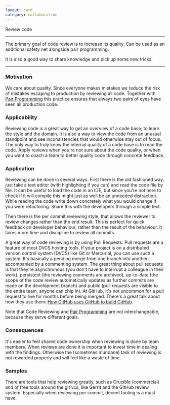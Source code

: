 ```yaml
---
layout: card
category: collaboration
---
```


Review code

---

The primary goal of code review is to increase its quality. Can be used as an
additional safety net alongside pair programming.

It is also a good way to share knowledge and pick up some new tricks.

---

### Motivation

We care about quality. Since everyone makes mistakes we reduce the risk of mistakes escaping to production by reviewing all code. Together with [Pair Programming](pair-programming) this practice ensures that always two pairs of eyes have seen all production code.

### Applicability

Reviewing code is a great way to get an overview of a code base; to learn the style and the domain. It is also a way to view the code from an unusual standpoint and see inconsistencies that would otherwise stay out of focus. The only way to truly know the internal quality of a code base is to read the code. Apply reviews when you're not sure about the code quality, or when you want to coach a team to better quality code through concrete feedback.

### Application

Reviewing can be done in several ways. First there is the old fashioned way: just take a text editor (with highlighting if you can) and read the code file by file. It can be useful to load the code in an IDE, but since you're not here to check if it will compile this might just as well be an unneeded distraction. While reading the code write down concretely what you would change if you were refactoring. Share this with the developers through a simple text.

Then there is the per commit reviewing style, that allows the reviewer to review changes rather than the end result. This is perfect for quick feedback on developer behaviour, rather than the result of the behaviour. It takes more time and discipline to review all commits.

A great way of code reviewing is by using Pull Requests. Pull requests are a feature of most DVCS hosting tools. If your project is on a distributed version control system (DVCS) like Git or Mercurial, you can use such a system. It's basically a pending merge from one branch into another, accompanied by a commenting system. The great thing about pull requests is that they're asynchronous (you don't have to interrupt a colleague in their work), persistent (the reviewing comments are archived), up-to-date (the scope of the code review automatically updates as further commits are made on the development branch) and public (pull requests are visible to the entire team, anyone can chip in). At GitHub, it's not uncommon for a pull request to live for months before being merged. There's a great talk about how they use them: [How GitHub uses GitHub to build GitHub](https://zachholman.com/talk/how-github-uses-github-to-build-github/).

Note that Code Reviewing and [Pair Programming](pair-programming) are not interchangeable, because they serve different goals.

### Consequences

It's easier to feel shared code ownership when reviewing is done by team members. When reviews are done it is important to invest time in dealing with the findings. Otherwise the (sometimes mundane) task of reviewing is not rewarded properly and will feel like a waste of time.

### Samples

There are tools that help reviewing greatly, such as Crucible (commercial) and of free tools around the git vcs, like Gerrit and the GitHub review system. Especially when reviewing per commit, decent tooling is a must have.
